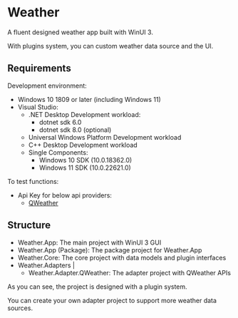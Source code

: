 # Weather

A fluent designed weather app built with WinUI 3.

With plugins system, you can custom weather data source and the UI.

## Requirements

Development environment:

- Windows 10 1809 or later (including Windows 11)
- Visual Studio:
    - .NET Desktop Development workload:
        - dotnet sdk 6.0
        - dotnet sdk 8.0 (optional)
    - Universal Windows Platform Development workload
    - C++ Desktop Development workload
    - Single Components:
        - Windows 10 SDK (10.0.18362.0)
        - Windows 11 SDK (10.0.22621.0)

To test functions:

- Api Key for below api providers:
    - [QWeather](https://www.qweather.com/)

## Structure

- Weather.App: The main project with WinUI 3 GUI
- Weather.App (Package): The package project for Weather.App
- Weather.Core: The core project with data models and plugin interfaces
- Weather.Adapters |
    - Weather.Adapter.QWeather: The adapter project with QWeather APIs

As you can see, the project is designed with a plugin system.

You can create your own adapter project to support more weather data sources.
